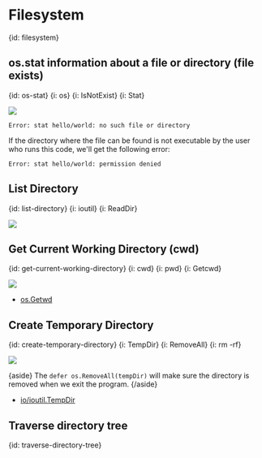 # Filesystem
{id: filesystem}


## os.stat information about a file or directory (file exists)
{id: os-stat}
{i: os}
{i: IsNotExist}
{i: Stat}

![](examples/file-stat/stat.go)

```
Error: stat hello/world: no such file or directory
```

If the directory where the file can be found is not executable by the user who runs this code, we'll get
the following error:

```
Error: stat hello/world: permission denied
```

## List Directory
{id: list-directory}
{i: ioutil}
{i: ReadDir}

![](examples/list_directory/listdir.go)


## Get Current Working Directory (cwd)
{id: get-current-working-directory}
{i: cwd}
{i: pwd}
{i: Getcwd}

![](examples/cwd/cwd.go)

* [os.Getwd](https://golang.org/pkg/os/#Getwd)

## Create Temporary Directory
{id: create-temporary-directory}
{i: TempDir}
{i: RemoveAll}
{i: rm -rf}

![](examples/tempdir/tempdir.go)

{aside}
The `defer os.RemoveAll(tempDir)` will make sure the directory is removed when we exit the program.
{/aside}

* [io/ioutil.TempDir](https://golang.org/pkg/io/ioutil/#TempDir)


## Traverse directory tree
{id: traverse-directory-tree}


